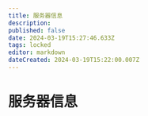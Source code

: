 ```yaml
---
title: 服务器信息
description: 
published: false
date: 2024-03-19T15:27:46.633Z
tags: locked
editor: markdown
dateCreated: 2024-03-19T15:22:00.007Z
---
```


# 服务器信息